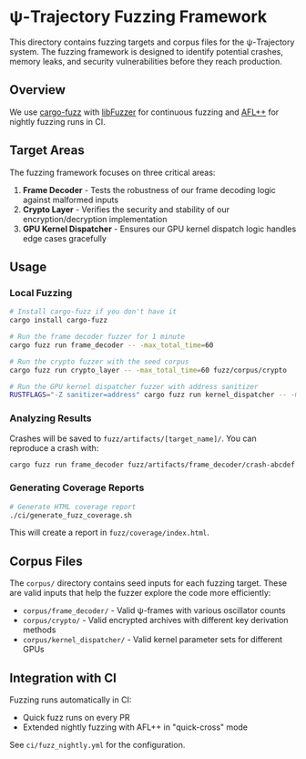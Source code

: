 # ψ-Trajectory Fuzzing Framework

This directory contains fuzzing targets and corpus files for the ψ-Trajectory system. The fuzzing framework is designed to identify potential crashes, memory leaks, and security vulnerabilities before they reach production.

## Overview

We use [cargo-fuzz](https://github.com/rust-fuzz/cargo-fuzz) with [libFuzzer](https://llvm.org/docs/LibFuzzer.html) for continuous fuzzing and [AFL++](https://github.com/AFLplusplus/AFLplusplus) for nightly fuzzing runs in CI.

## Target Areas

The fuzzing framework focuses on three critical areas:

1. **Frame Decoder** - Tests the robustness of our frame decoding logic against malformed inputs
2. **Crypto Layer** - Verifies the security and stability of our encryption/decryption implementation
3. **GPU Kernel Dispatcher** - Ensures our GPU kernel dispatch logic handles edge cases gracefully

## Usage

### Local Fuzzing

```bash
# Install cargo-fuzz if you don't have it
cargo install cargo-fuzz

# Run the frame decoder fuzzer for 1 minute
cargo fuzz run frame_decoder -- -max_total_time=60

# Run the crypto fuzzer with the seed corpus
cargo fuzz run crypto_layer -- -max_total_time=60 fuzz/corpus/crypto

# Run the GPU kernel dispatcher fuzzer with address sanitizer
RUSTFLAGS="-Z sanitizer=address" cargo fuzz run kernel_dispatcher -- -max_total_time=60
```

### Analyzing Results

Crashes will be saved to `fuzz/artifacts/[target_name]/`. You can reproduce a crash with:

```bash
cargo fuzz run frame_decoder fuzz/artifacts/frame_decoder/crash-abcdef
```

### Generating Coverage Reports

```bash
# Generate HTML coverage report
./ci/generate_fuzz_coverage.sh
```

This will create a report in `fuzz/coverage/index.html`.

## Corpus Files

The `corpus/` directory contains seed inputs for each fuzzing target. These are valid inputs that help the fuzzer explore the code more efficiently:

- `corpus/frame_decoder/` - Valid ψ-frames with various oscillator counts
- `corpus/crypto/` - Valid encrypted archives with different key derivation methods
- `corpus/kernel_dispatcher/` - Valid kernel parameter sets for different GPUs

## Integration with CI

Fuzzing runs automatically in CI:
- Quick fuzz runs on every PR
- Extended nightly fuzzing with AFL++ in "quick-cross" mode

See `ci/fuzz_nightly.yml` for the configuration.
